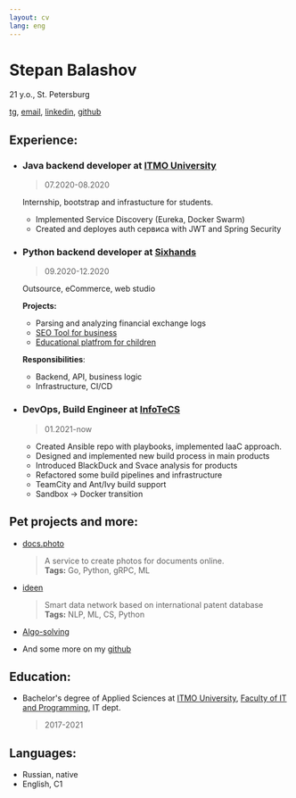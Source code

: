 ```yaml
---
layout: cv
lang: eng
---
```

# Stepan Balashov

21 y.o., St. Petersburg

[tg](https://tg.me/StBalashov), [email](mailto:stbalashov@gmail.com), [linkedin](https://www.linkedin.com/in/stepan-balashov-885a43233/), [github](https://github.com/StBalashov)


## Experience:

- ### Java backend developer at [ITMO University](https://ifmo.ru)

    > 07.2020-08.2020

    Internship, bootstrap and infrastucture for students.

    - Implemented Service Discovery (Eureka, Docker Swarm)
    - Created and deployes auth сервиса with JWT and Spring Security  

- ### Python backend developer at [Sixhands](https://sixhands.co/)
    > 09.2020-12.2020

    Outsource, eCommerce, web studio

    **Projects:**

    - Parsing and analyzing financial exchange logs
    - [SEO Tool for business](localranktracker.com)
    - [Educational platfrom for children](uchisigrai.ru)

    **Responsibilities**:

    - Backend, API, business logic
    - Infrastructure, CI/CD  

- ### DevOps, Build Engineer at [InfoTeCS](https://infotecs.ru/)

    > 01.2021-now

    - Created Ansible repo with playbooks, implemented IaaC approach.
    - Designed and implemented new build process in main products
    - Introduced BlackDuck and Svace analysis for products 
    - Refactored some build pipelines and infrastructure
    - TeamCity and Ant/Ivy build support
    - Sandbox -> Docker transition  

## Pet projects and more:
- [docs.photo](https://docs.photo/)
    > A service to create photos for documents online.  
    **Tags:** Go, Python, gRPC, ML
- [ideen](https://ideen.ai/)
    > Smart data network based on international patent database  
    **Tags:** NLP, ML, CS, Python
- [Algo-solving](https://binarysearch.com/@/StBalashov)
    
- And some more on my [github](https://github.com/StBalashov)

## Education:

- Bachelor's degree of Applied Sciences at [ITMO University](https://ifmo.ru), [Faculty of IT and Programming](https://itmo.ru/ru/viewfaculty/7/fakultet_informacionnyh_tehnologiy_i_programmirovaniya.htm), IT dept. 
    >2017-2021


## Languages:
- Russian, native
- English, C1 